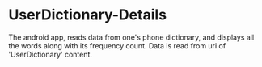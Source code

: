 # UserDictionary-Details


The android app, reads data from one's phone dictionary, and displays all the words along with its frequency count.
Data is read from uri of 'UserDictionary' content.
